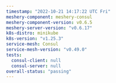 ```yaml
---
timestamp: "2022-10-21 14:17:22 UTC Fri"
meshery-component: meshery-consul
meshery-component-version: v0.6.5
meshery-server-version: "v0.6.17"
k8s-distro: minikube
k8s-version: "v1.25.3"
service-mesh: Consul
service-mesh-version: "v0.49.0"
tests:
  consul-client: null
  consul-server: null
overall-status: "passing"
---
```

